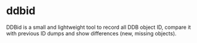 # ddbid
DDBid is a small and lightweight tool to record all DDB object ID, compare it with previous ID dumps and show differences (new, missing objects).
